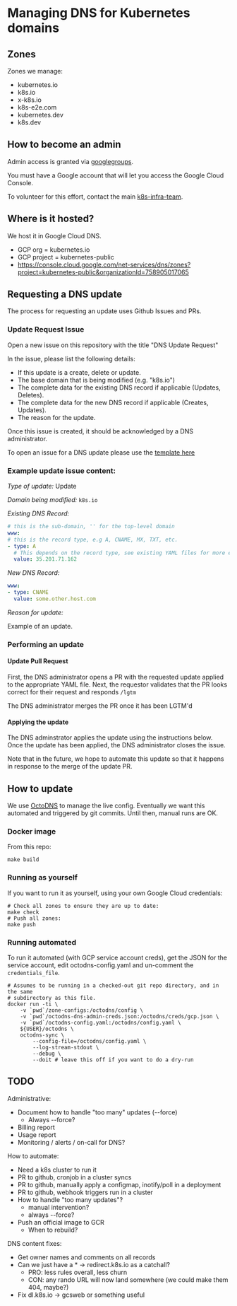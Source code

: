 # Managing DNS for Kubernetes domains

## Zones

Zones we manage:
  - kubernetes.io
  - k8s.io
  - x-k8s.io
  - k8s-e2e.com
  - kubernetes.dev
  - k8s.dev

## How to become an admin

Admin access is granted via
[googlegroups](https://groups.google.com/a/kubernetes.io/forum/#!forum/k8s-infra-dns-admins).

You must have a Google account that will let you access the Google Cloud
Console.

To volunteer for this effort, contact the main
[k8s-infra-team](https://groups.google.com/forum/#!forum/k8s-infra-team).

## Where is it hosted?

We host it in Google Cloud DNS.
  * GCP org = kubernetes.io
  * GCP project = kubernetes-public
  * https://console.cloud.google.com/net-services/dns/zones?project=kubernetes-public&organizationId=758905017065

## Requesting a DNS update

The process for requesting an update uses Github Issues and PRs.

### Update Request Issue

Open a new issue on this repository with the title "DNS Update Request"

In the issue, please list the following details:
   * If this update is a create, delete or update.
   * The base domain that is being modified (e.g. "k8s.io")
   * The complete data for the existing DNS record if applicable (Updates, Deletes).
   * The complete data for the new DNS record if applicable (Creates, Updates).
   * The reason for the update.

Once this issue is created, it should be acknowledged by a DNS administrator.

To open an issue for a DNS update please use the [template here](https://github.com/kubernetes/k8s.io/issues/new?template=dns-request.md)

### Example update issue content:

*Type of update:* Update

*Domain being modified:* `k8s.io`

*Existing DNS Record:*

```yaml
# this is the sub-domain, '' for the top-level domain
www:
# this is the record type, e.g A, CNAME, MX, TXT, etc.
- type: A
  # This depends on the record type, see existing YAML files for more examples.
  value: 35.201.71.162
```

*New DNS Record:*
```yaml
www:
- type: CNAME
  value: some.other.host.com
```

*Reason for update:*

Example of an update.

### Performing an update

#### Update Pull Request
First, the DNS administrator opens a PR with the requested update applied to the appropriate YAML file.
Next, the requestor validates that the PR looks correct for their request and responds `/lgtm`

The DNS administrator merges the PR once it has been LGTM'd

#### Applying the update
The DNS adminstrator applies the update using the instructions below. Once the update has been
applied, the DNS administrator closes the issue.

Note that in the future, we hope to automate this update so that it happens in response to the
merge of the update PR.

## How to update

We use [OctoDNS](https://github.com/github/octodns) to manage the live config.
Eventually we want this automated and triggered by git commits.  Until then,
manual runs are OK.

### Docker image

From this repo:

```
make build
```

### Running as yourself

If you want to run it as yourself, using your own Google Cloud credentials:

```
# Check all zones to ensure they are up to date:
make check
# Push all zones:
make push
```

### Running automated

To run it automated (with GCP service account creds), get the JSON for the
service account, edit octodns-config.yaml and un-comment the `credentials_file`.


```
# Assumes to be running in a checked-out git repo directory, and in the same
# subdirectory as this file.
docker run -ti \
    -v `pwd`/zone-configs:/octodns/config \
    -v `pwd`/octodns-dns-admin-creds.json:/octodns/creds/gcp.json \
    -v `pwd`/octodns-config.yaml:/octodns/config.yaml \
    ${USER}/octodns \
    octodns-sync \
        --config-file=/octodns/config.yaml \
        --log-stream-stdout \
        --debug \
        --doit # leave this off if you want to do a dry-run
```

## TODO

Administrative:
  * Document how to handle "too many" updates (--force)
    * Always --force?
  * Billing report
  * Usage report
  * Monitoring / alerts / on-call for DNS?

How to automate:
  * Need a k8s cluster to run it
  * PR to github, cronjob in a cluster syncs
  * PR to github, manually apply a configmap, inotify/poll in a deployment
  * PR to github, webhook triggers run in a cluster
  * How to handle "too many updates"?
    * manual intervention?
    * always --force?
  * Push an official image to GCR
    * When to rebuild?

DNS content fixes:
  * Get owner names and comments on all records
  * Can we just have a * -> redirect.k8s.io as a catchall?
    * PRO: less rules overall, less churn
    * CON: any rando URL will now land somewhere (we could make them 404, maybe?)
  * Fix dl.k8s.io -> gcsweb or something useful

